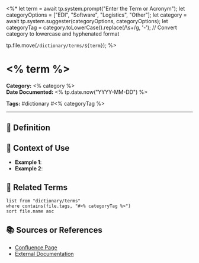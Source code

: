 <%*
let term = await tp.system.prompt("Enter the Term or Acronym");
let categoryOptions = ["EDI", "Software", "Logistics", "Other"];
let category = await tp.system.suggester(categoryOptions, categoryOptions);
let categoryTag = category.toLowerCase().replace(/\s+/g, '-');  // Convert category to lowercase and hyphenated format

tp.file.move(`/dictionary/terms/${term}`);
%>
# <% term %>

**Category:** <% category %>  
**Date Documented:** <% tp.date.now("YYYY-MM-DD") %>  

**Tags:** #dictionary #<% categoryTag %>

---

## 📖 Definition


## 📝 Context of Use
- **Example 1**: 
- **Example 2**: 

## 🔗 Related Terms
```dataview
list from "dictionary/terms"
where contains(file.tags, "#<% categoryTag %>")
sort file.name asc
```

## 📚 Sources or References
- [Confluence Page](URL)
- [External Documentation](URL)
